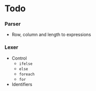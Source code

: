 # Todo
### Parser
- Row, column and length to expressions

### Lexer
- Control
    - `ifelse`
    - `else`
    - `foreach`
    - `for`
- Identifiers